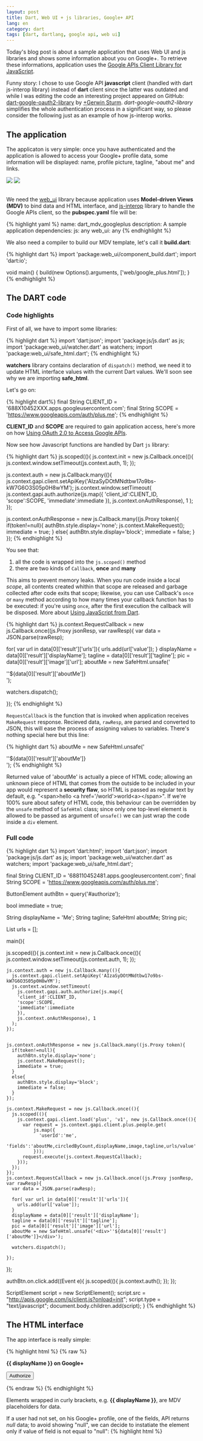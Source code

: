 ```yaml
---
layout: post
title: Dart, Web UI + js libraries, Google+ API
lang: en
category: dart
tags: [dart, dartlang, google api, web ui]
---
```


Today's blog post is about a sample application that uses Web UI and js libraries and shows some information about you on Google+. To retrieve these informations, application uses the [Google APIs Client Library for JavaScript](http://code.google.com/p/google-api-javascript-client/).

Funny story:  I chose to use Google API **javascript** client (handled with dart js-interop library) instead of **dart** client since the latter was outdated and while I was editing the code an interesting project appeared on GitHub: [dart-google-oauth2-library](https://github.com/Scarygami/dart-google-oauth2-library) by [+Gerwin Sturm](https://plus.google.com/112336147904981294875/posts). *dart-google-oauth2-library*  simplifies the whole authentication process in a significant way, so please consider the following just as an example of how js-interop works.

<!--more-->
## The application

The applicaton is very simple: once you have authenticated and the application is allowed to access your Google+ profile data, some information will be displayed: name, profile picture, tagline, "about me" and links.

<div class="row-fluid">
  <img src="/assets/img/posts/dart-mdv-googleplus-1.png">
  <img src="/assets/img/posts/dart-mdv-googleplus-2.png">

</div>
<br/>


We need the [web_ui](https://github.com/dart-lang/web-ui) library because application uses **Model-driven Views (MDV)** to bind data and HTML interface, and [js-interop](https://github.com/dart-lang/js-interop) library to handle the Google APIs client, so the **pubspec.yaml** file will be:

{% highlight yaml %}
name:  dart_mdv_googleplus
description:  A sample application
dependencies:
  js: any
  web_ui: any
{% endhighlight %}


We also need a compiler to build our MDV template, let's call it **build.dart**:

{% highlight dart %}
import 'package:web_ui/component_build.dart';
import 'dart:io';

void main() {
  build(new Options().arguments, ['web/google_plus.html']);
}
{% endhighlight %}

## The DART code



### Code highlights

First of all, we have to import some libraries:

{% highlight dart %}
import 'dart:json';
import 'package:js/js.dart' as js;
import 'package:web_ui/watcher.dart' as watchers;
import 'package:web_ui/safe_html.dart';
{% endhighlight %}

**watchers** library contains declaration of `dispatch()` method, we need it to update HTML interface values with the current Dart values.
We'll soon see why we are importing **safe_html**.

Let's go on:

{% highlight dart%}
final String CLIENT_ID = '688X10452XXX.apps.googleusercontent.com';
final String SCOPE = 'https://www.googleapis.com/auth/plus.me';
{% endhighlight %}

**CLIENT_ID** and **SCOPE** are required to gain application access, here's more on how [Using OAuth 2.0 to Access Google APIs](https://developers.google.com/accounts/docs/OAuth2).

Now see how Javascript functions are handled by Dart `js` library:

{% highlight dart %}
js.scoped((){
js.context.init = new js.Callback.once((){
  js.context.window.setTimeout(js.context.auth, 1);
  });

js.context.auth = new js.Callback.many((){
  js.context.gapi.client.setApiKey('AIzaSyDOtMNdtbw17o9bs-kW7G6O3S05p0H8wYM');
  js.context.window.setTimeout(
    js.context.gapi.auth.authorize(js.map({
    'client_id':CLIENT_ID,
    'scope':SCOPE,
    'immediate':immediate
    }),
    js.context.onAuthResponse), 1
  );
});

js.context.onAuthResponse = new js.Callback.many((js.Proxy token){
  if(token!=null){
    authBtn.style.display='none';
    js.context.MakeRequest();
    immediate = true;
  }
  else{
    authBtn.style.display='block';
    immediate = false;
  }
});
{% endhighlight %}

You see that:

1. all the code is wrapped into the `js.scoped()` method
2. there are two kinds of `Callback`, **once** and **many**

This aims to prevent memory leaks. When you run code inside a local _scope_, all contents created whithin that scope are released and garbage collected after code exits that scope; likewise, you can use Callback's `once` or `many` method according to how many times your callback function has to be executed: if you're using `once`, after the first execution the callback will be disposed. More about [Using JavaScript from Dart](http://www.dartlang.org/articles/js-dart-interop/).

{% highlight dart %}
js.context.RequestCallback = new js.Callback.once((js.Proxy jsonResp, var rawResp){
  var data = JSON.parse(rawResp);

  for( var url in data[0]['result']['urls']){
    urls.add(url['value']);
  }
  displayName = data[0]['result']['displayName'];
  tagline = data[0]['result']['tagline'];
  pic = data[0]['result']['image']['url'];
  aboutMe = new SafeHtml.unsafe('<div>''${data[0]['result']['aboutMe']}</div>');

  watchers.dispatch();

});
{% endhighlight %}

`RequestCallback` is the function that is invoked when application receives `MakeRequest` response. Recieved data, `rawResp`, are parsed and converted to JSON, this will ease the process of assigning values to variables. There's nothing special here but this line:

{% highlight dart %}
aboutMe = new SafeHtml.unsafe('<div>''${data[0]['result']['aboutMe']}</div>');
{% endhighlight %}

Returned value of 'aboutMe' is actually a piece of HTML code; allowing an unknown piece of HTML that comes from the outside to be included in your app would represent a **security flaw**, so HTML is passed as regular text by default, e.g. "&lt;span&gt;hello &lt;a href='/world'&gt;world&lt;a&gt;&lt;/span&gt;".
If we're 100% sure about safety of HTML code, this behaviour can be overridden by the `unsafe` method of `SafeHtml` class; since only one top-level element is allowed to be passed as argument of `unsafe()` we can just wrap the code inside a `div` element.  


### Full code

{% highlight dart %}
import 'dart:html';
import 'dart:json';
import 'package:js/js.dart' as js;
import 'package:web_ui/watcher.dart' as watchers;
import 'package:web_ui/safe_html.dart';

final String CLIENT_ID = '688110452481.apps.googleusercontent.com';
final String SCOPE = 'https://www.googleapis.com/auth/plus.me';

ButtonElement authBtn = query('#authorize');

bool immediate = true;

String displayName = 'Me';
String tagline;
SafeHtml aboutMe;
String pic;

List<String> urls = [];

main(){

  js.scoped((){
    js.context.init = new js.Callback.once((){
      js.context.window.setTimeout(js.context.auth, 1);
      });

    js.context.auth = new js.Callback.many((){
      js.context.gapi.client.setApiKey('AIzaSyDOtMNdtbw17o9bs-kW7G6O3S05p0H8wYM');
      js.context.window.setTimeout(
        js.context.gapi.auth.authorize(js.map({
        'client_id':CLIENT_ID,
        'scope':SCOPE,
        'immediate':immediate
        }),
        js.context.onAuthResponse), 1
      );
    });


    js.context.onAuthResponse = new js.Callback.many((js.Proxy token){
      if(token!=null){
        authBtn.style.display='none';
        js.context.MakeRequest();
        immediate = true;
      }
      else{
        authBtn.style.display='block';
        immediate = false;
      }
    });

    js.context.MakeRequest = new js.Callback.once((){
      js.scoped((){
        js.context.gapi.client.load('plus', 'v1', new js.Callback.once((){
          var request = js.context.gapi.client.plus.people.get(
              js.map({
                'userId':'me',
                'fields':'aboutMe,circledByCount,displayName,image,tagline,urls/value'
              }));
          request.execute(js.context.RequestCallback);
        }));
      });
    });
    js.context.RequestCallback = new js.Callback.once((js.Proxy jsonResp, var rawResp){
      var data = JSON.parse(rawResp);

      for( var url in data[0]['result']['urls']){
        urls.add(url['value']);
      }
      displayName = data[0]['result']['displayName'];
      tagline = data[0]['result']['tagline'];
      pic = data[0]['result']['image']['url'];
      aboutMe = new SafeHtml.unsafe('<div>''${data[0]['result']['aboutMe']}</div>');

      watchers.dispatch();

    });
  });

  authBtn.on.click.add((Event e){
      js.scoped((){
        js.context.auth();
        });
      });

  ScriptElement script = new ScriptElement();
  script.src = "http://apis.google.com/js/client.js?onload=init";
  script.type = "text/javascript";
  document.body.children.add(script);
}
{% endhighlight %}

## The HTML interface

The app interface is really simple:

{% highlight html %}
{% raw %}
<p><b>{{ displayName }} on Google+</b></p>

<template instantiate="if tagline != null">
  <p><em>{{ tagline }}</em></p>
</template>

<button id="authorize">Authorize</button>

<template instantiate="if pic != null">
    <img id="pic" src="{{ pic }}"/>
  </template>

  <template instantiate="if aboutMe != null">
    <div id="about">{{ aboutMe }}</div>
  </template>


<template instantiate="if urls.length != 0 ">
  <ul>
    <template iterate="url in urls">
      <li><a href="{{ url }}">{{ url }}</a></li>
    </template>
  </ul>
</template>
{% endraw %}
{% endhighlight %}


Elements wrapped in curly brackets, e.g. <strong>{{ displayName }}</strong>, are MDV placeholders for data.



If a user had not set, on his Google+ profile, one of the fields, API returns _null_ data; to avoid showing "null", we can decide to instatiate the element only if value of field is not equal to "null":
{% highlight html %}
<template instantiate="if aboutMe != null">
{% endhighlight %}

Last interesting thing to show is how web_ui handles Dart lists:

{% highlight html %}
{% raw %}
<template iterate="url in urls">
  <li><a href="{{ url }}">{{ url }}</a></li>
</template>
{% endraw %}
{% endhighlight %}

You can intuitively read it as: "<em>for each <strong>url</strong> in <strong>urls</strong> do something with <strong>url</strong></em>".

## Demo and source code

You can play with it  following this link (javascript version): [dart-mdv-googleplus](/demo/dart-mdv-googleplus/web/out/google_plus.html)

or get the [code at github](https://github.com/claudiodangelis/dart-mdv-googleplus)
